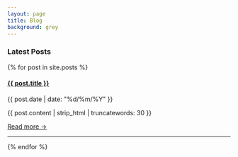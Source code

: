 ```yaml
---
layout: page
title: Blog
background: grey
---
```


<h3>Latest Posts</h3>

{% for post in site.posts %}
<article class="blog-post-preview">
  <h4><a href="{{ post.url | relative_url }}">{{ post.title }}</a></h4>
  <p class="post-meta">{{ post.date | date: "%d/%m/%Y" }}</p>
  <p>{{ post.content | strip_html | truncatewords: 30 }}</p>
  <p><a href="{{ post.url | relative_url }}">Read more →</a></p>
</article>
<hr>
{% endfor %}